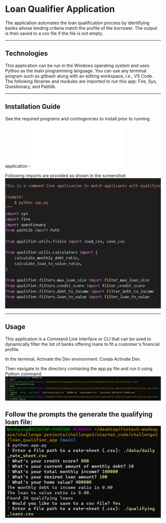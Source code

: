 # Loan Qualifier Application

The application automates the loan qualification process by identifying banks whose lending criteria match the profile of the borrower. The output is then saved to a csv file if the file is not empty. 

---

## Technologies

This application can be run in the Windows operating system and uses Pythos as the main programming language. You can use any terminal program such as gitbash along with an editing workspace, i.e., VS Code. The following libraries and modules are imported to run this app: Fire, Sys, Questionary, and Pathlib.  


---

## Installation Guide

See the required programs and contingencies to install prior to running application - ![Requirements](.\requirements.txt)

Following imports are provided as shown in the screenshot: 
![App_Imports](.\Screenshot.png)



---

## Usage

This application is a Command Line Interface or CLI that can be used to dynamically filter the list of banks offering loans to fit a customer's financial profile. 

In the terminal, Activate the Dev environment: Conda Activate Dev. 

Then navigate to the directory containing the app.py file and run it using Python command. 
![run app.py](.\run_app.png)

Follow the prompts the generate the qualifying loan file: 
![System generated prompts](.\System_generated_prompts.png)
---

